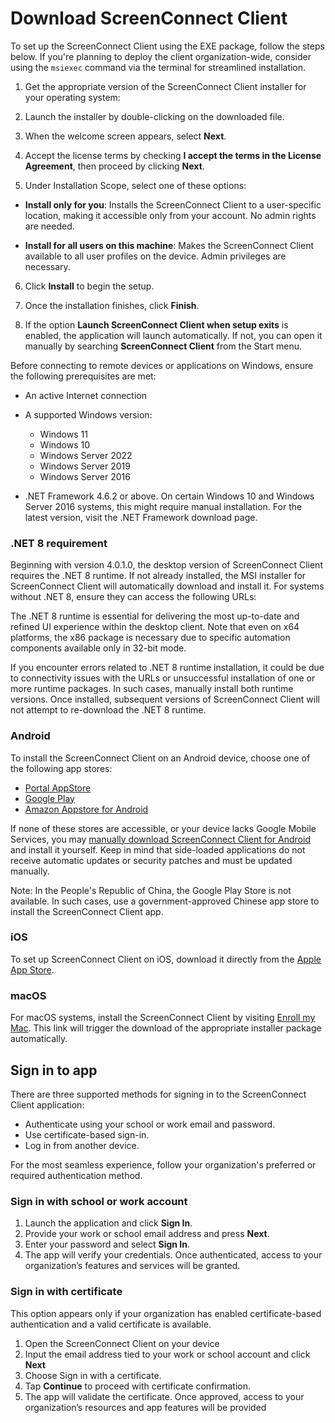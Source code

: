 # Download ScreenConnect Client

To set up the ScreenConnect Client using the EXE package, follow the steps below. If you're planning to deploy the client organization-wide, consider using the `msiexec` command via the terminal for streamlined installation.

1. Get the appropriate version of the ScreenConnect Client installer for your operating system:

2. Launch the installer by double-clicking on the downloaded file.

3. When the welcome screen appears, select **Next**.

4. Accept the license terms by checking **I accept the terms in the License Agreement**, then proceed by clicking **Next**.

5. Under Installation Scope, select one of these options:

* **Install only for you**: Installs the ScreenConnect Client to a user-specific location, making it accessible only from your account. No admin rights are needed.

* **Install for all users on this machine**: Makes the ScreenConnect Client available to all user profiles on the device. Admin privileges are necessary.

6. Click **Install** to begin the setup.

7. Once the installation finishes, click **Finish**.

8. If the option **Launch ScreenConnect Client when setup exits** is enabled, the application will launch automatically. If not, you can open it manually by searching **ScreenConnect Client** from the Start menu.

Before connecting to remote devices or applications on Windows, ensure the following prerequisites are met:

* An active Internet connection

* A supported Windows version:

  * Windows 11
  * Windows 10
  * Windows Server 2022
  * Windows Server 2019
  * Windows Server 2016

* .NET Framework 4.6.2 or above. On certain Windows 10 and Windows Server 2016 systems, this might require manual installation. For the latest version, visit the .NET Framework download page.

### .NET 8 requirement

Beginning with version 4.0.1.0, the desktop version of ScreenConnect Client requires the .NET 8 runtime. If not already installed, the MSI installer for ScreenConnect Client will automatically download and install it. For systems without .NET 8, ensure they can access the following URLs:

The .NET 8 runtime is essential for delivering the most up-to-date and refined UI experience within the desktop client. Note that even on x64 platforms, the x86 package is necessary due to specific automation components available only in 32-bit mode.

If you encounter errors related to .NET 8 runtime installation, it could be due to connectivity issues with the URLs or unsuccessful installation of one or more runtime packages. In such cases, manually install both runtime versions. Once installed, subsequent versions of ScreenConnect Client will not attempt to re-download the .NET 8 runtime.

### Android

To install the ScreenConnect Client on an Android device, choose one of the following app stores:

* [Portal AppStore](*)
* [Google Play](*)
* [Amazon Appstore for Android](*)

If none of these stores are accessible, or your device lacks Google Mobile Services, you may [manually download ScreenConnect Client for Android](*) and install it yourself. Keep in mind that side-loaded applications do not receive automatic updates or security patches and must be updated manually.

Note: In the People's Republic of China, the Google Play Store is not available. In such cases, use a government-approved Chinese app store to install the ScreenConnect Client app.

### iOS

To set up ScreenConnect Client on iOS, download it directly from the [Apple App Store](*).

### macOS

For macOS systems, install the ScreenConnect Client by visiting [Enroll my Mac](*). This link will trigger the download of the appropriate installer package automatically.

## Sign in to app

There are three supported methods for signing in to the ScreenConnect Client application:

* Authenticate using your school or work email and password.
* Use certificate-based sign-in.
* Log in from another device.

For the most seamless experience, follow your organization's preferred or required authentication method.

### Sign in with school or work account

1. Launch the application and click **Sign In**.
2. Provide your work or school email address and press **Next**.
3. Enter your password and select **Sign In**.
4. The app will verify your credentials. Once authenticated, access to your organization’s features and services will be granted.

### Sign in with certificate

This option appears only if your organization has enabled certificate-based authentication and a valid certificate is available.

1. Open the ScreenConnect Client on your device
2. Input the email address tied to your work or school account and click **Next**
3. Choose Sign in with a certificate.
4. Tap **Continue** to proceed with certificate confirmation.
5. The app will validate the certificate. Once approved, access to your organization’s resources and app features will be provided
